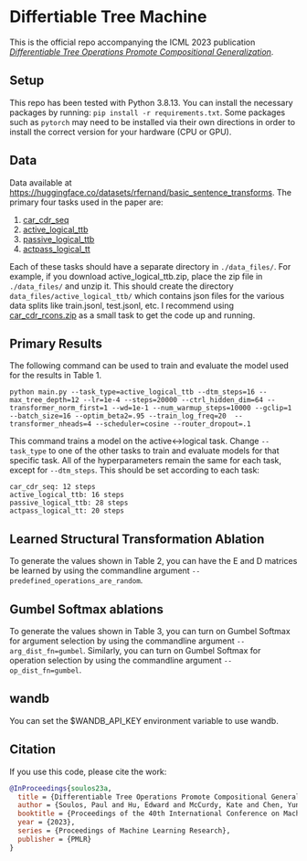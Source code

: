 # Differtiable Tree Machine
This is the official repo accompanying the ICML 2023 publication [*Differentiable Tree Operations Promote Compositional
Generalization*](https://arxiv.org/abs/2306.00751).

## Setup
This repo has been tested with Python 3.8.13. You can install the necessary packages by running:
`pip install -r requirements.txt`. Some packages such as `pytorch` may need to be installed
via their own directions in order to install the correct version for your hardware (CPU or GPU).

## Data
Data available at https://huggingface.co/datasets/rfernand/basic_sentence_transforms. The primary four tasks used in the 
paper are: 

1. [car_cdr_seq](https://huggingface.co/datasets/rfernand/basic_sentence_transforms/resolve/main/car_cdr_seq.zip)
2. [active_logical_ttb](https://huggingface.co/datasets/rfernand/basic_sentence_transforms/resolve/main/active_logical_ttb.zip)
3. [passive_logical_ttb](https://huggingface.co/datasets/rfernand/basic_sentence_transforms/resolve/main/passive_logical_ttb.zip)
4. [actpass_logical_tt](https://huggingface.co/datasets/rfernand/basic_sentence_transforms/resolve/main/actpass_logical_tt.zip)

Each of these tasks should have a separate directory in `./data_files/`. For example, if you download
active_logical_ttb.zip, place the zip file in `./data_files/` and unzip it.
This should create the directory `data_files/active_logical_ttb/` which contains json files for the various data splits 
like train.jsonl, test.jsonl, etc. I recommend using [car_cdr_rcons.zip](https://huggingface.co/datasets/rfernand/basic_sentence_transforms/blob/main/car_cdr_rcons.zip) as a small task to get the code up and running.



## Primary Results
The following command can be used to train and evaluate the model used for the results in Table 1.

`python main.py --task_type=active_logical_ttb --dtm_steps=16 --max_tree_depth=12 --lr=1e-4 --steps=20000 --ctrl_hidden_dim=64
--transformer_norm_first=1 --wd=1e-1 --num_warmup_steps=10000 --gclip=1 --batch_size=16 --optim_beta2=.95 --train_log_freq=20 
--transformer_nheads=4 --scheduler=cosine --router_dropout=.1`

This command trains a model on the active↔logical task. Change `--task_type` to one of the other tasks to train and evaluate
models for that specific task. All of the hyperparameters remain the same for each task, except for `--dtm_steps`. This should
be set according to each task:

```
car_cdr_seq: 12 steps
active_logical_ttb: 16 steps
passive_logical_ttb: 28 steps
actpass_logical_tt: 20 steps
```
## Learned Structural Transformation Ablation
To generate the values shown in Table 2, you can have the E and D matrices be learned by using the commandline argument
`--predefined_operations_are_random`.

## Gumbel Softmax ablations
To generate the values shown in Table 3, you can turn on Gumbel Softmax for argument selection by using the commandline
argument `--arg_dist_fn=gumbel`. Similarly, you can turn on Gumbel Softmax for operation selection by using the 
commandline argument `--op_dist_fn=gumbel`.



## wandb
You can set the $WANDB_API_KEY environment variable to use wandb.

## Citation
If you use this code, please cite the work:
```bibtex
@InProceedings{soulos23a, 
  title = {Differentiable Tree Operations Promote Compositional Generalization}, 
  author = {Soulos, Paul and Hu, Edward and McCurdy, Kate and Chen, Yunmo and Fernandez, Roland and Smolensky, Paul and Gao, Jianfeng}, 
  booktitle = {Proceedings of the 40th International Conference on Machine Learning}, 
  year = {2023}, 
  series = {Proceedings of Machine Learning Research}, 
  publisher = {PMLR} 
} 
```

